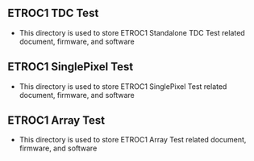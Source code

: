 ## ETROC1 TDC Test
  - This directory is used to store ETROC1 Standalone TDC Test related document, firmware, and software
## ETROC1 SinglePixel Test 
  - This directory is used to store ETROC1 SinglePixel Test related document, firmware, and software
## ETROC1 Array Test 
  - This directory is used to store ETROC1 Array Test related document, firmware, and software
